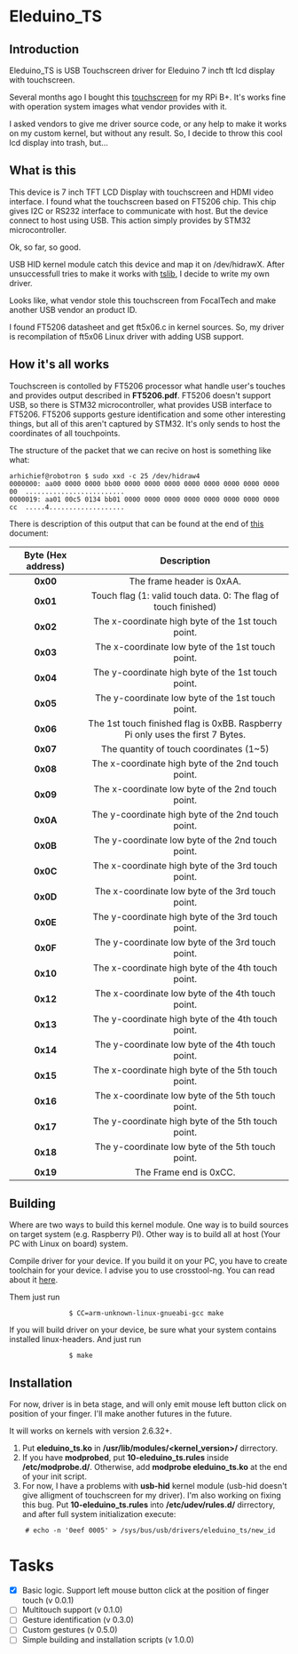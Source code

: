 # Eleduino_TS

## Introduction

Eleduino_TS is USB Touchscreen driver for Eleduino 7 inch tft lcd display with touchscreen.

Several months ago I bought this [touchscreen](http://www.eleduino.com/7-0-inch-800x480-Hdmi-touch-with-USB-touch-Display-Support-Raspberry-pi-Banana-Pi-Banana-Pro-Beagle-p10442.html) for my RPi B+. It's works fine with operation system images what vendor provides with it.

I asked vendors to give me driver source code, or any help to make it works on my custom kernel, but without any result. So, I decide to throw this cool lcd display into trash, but...

## What is this

This device is 7 inch TFT LCD Display with touchscreen and HDMI video interface. I found what the touchscreen based on FT5206 chip. This chip gives I2C or RS232 interface to communicate with host. But the device connect to host using USB. This action simply provides by STM32 microcontroller.

Ok, so far, so good.

USB HID kernel module catch this device and map it on /dev/hidrawX. After unsuccessfull tries to make it works with [tslib](https://github.com/kergoth/tslib), I decide to write my own driver.

Looks like, what vendor stole this touchscreen from FocalTech and make another USB vendor an product ID.

I found FT5206 datasheet and get ft5x06.c in kernel sources. So, my driver is recompilation of ft5x06 Linux driver with adding USB support.

## How it's all works

Touchscreen is contolled by FT5206 processor what handle user's touches and provides output described in **FT5206.pdf**. FT5206 doesn't support USB, so there is STM32 microcontroller, what provides USB interface to FT5206. FT5206 supports gesture identification and some other interesting things, but all of this aren't captured by STM32. It's only sends to host the coordinates of all touchpoints.

The structure of the packet that we can recive on host is something like what:

```
arhichief@robotron $ sudo xxd -c 25 /dev/hidraw4
0000000: aa00 0000 0000 bb00 0000 0000 0000 0000 0000 0000 0000 0000 00  .........................
0000019: aa01 00c5 0134 bb01 0000 0000 0000 0000 0000 0000 0000 0000 cc  .....4...................
```

There is description of this output that can be found at the end of [this](http://www.waveshare.com/w/upload/7/73/7inch-HDMI-LCD-B-UserManual.pdf) document:

|Byte (Hex address)|Description|
|:---------------:|:---------------:|
|**0x00**| The frame header is 0xAA.
|**0x01**| Touch flag (1: valid touch data. 0: The flag of touch finished)
|**0x02**| The x-coordinate high byte of the 1st touch point.
|**0x03**| The x-coordinate low byte of the 1st touch point.
|**0x04**| The y-coordinate high byte of the 1st touch point.
|**0x05**| The y-coordinate low byte of the 1st touch point.
|**0x06**| The 1st touch finished flag is 0xBB. Raspberry Pi only uses the first 7 Bytes.|
|**0x07**| The quantity of touch coordinates (1~5)
|**0x08**| The x-coordinate high byte of the 2nd touch point.|
|**0x09**| The x-coordinate low byte of the 2nd touch point.|
|**0x0A**| The y-coordinate high byte of the 2nd touch point.|
|**0x0B**| The y-coordinate low byte of the 2nd touch point.|
|**0x0C**| The x-coordinate high byte of the 3rd touch point.|
|**0x0D**| The x-coordinate low byte of the 3rd touch point.|
|**0x0E**| The y-coordinate high byte of the 3rd touch point.|
|**0x0F**| The y-coordinate low byte of the 3rd touch point.|
|**0x10**| The x-coordinate high byte of the 4th touch point.|
|**0x12**| The x-coordinate low byte of the 4th touch point.|
|**0x13**| The y-coordinate high byte of the 4th touch point.|
|**0x14**| The y-coordinate low byte of the 4th touch point.|
|**0x15**| The x-coordinate high byte of the 5th touch point.|
|**0x16**| The x-coordinate low byte of the 5th touch point.|
|**0x17**| The y-coordinate high byte of the 5th touch point.|
|**0x18**| The y-coordinate low byte of the 5th touch point.|
|**0x19**| The Frame end is 0xCC.|

## Building

Where are two ways to build this kernel module. One way is to build sources on target system (e.g. Raspberry PI). Other way is to build all at host (Your PC with Linux on board) system.

Compile driver for your device. If you build it on your PC, you have to create toolchain for your device. I advise you to use crosstool-ng. You can read about it [here](http://www.bootc.net/archives/2012/05/26/how-to-build-a-cross-compiler-for-your-raspberry-pi/). 

Them just run  
```
               $ CC=arm-unknown-linux-gnueabi-gcc make
```
			   
If you will build driver on your device, be sure what your system contains installed linux-headers. And just run 
```
               $ make
```

## Installation
For now, driver is in beta stage, and will only emit mouse left button click on position of your finger. I'll make another futures in the future.

It will works on kernels with version 2.6.32+.

1. Put **eleduino_ts.ko** in **/usr/lib/modules/<kernel_version>/** dirrectory. 
2. If you have **modprobed**, put **10-eleduino_ts.rules** inside **/etc/modprobe.d/**. Otherwise, add **modprobe eleduino_ts.ko** at the end of your init script.
3. For now, I have a problems with **usb-hid** kernel module (usb-hid doesn't give alligment of touchscreen for my driver). I'm also working on fixing this bug. Put **10-eleduino_ts.rules** into **/etc/udev/rules.d/** dirrectory, and after full system initialization execute:

```
	# echo -n '0eef 0005' > /sys/bus/usb/drivers/eleduino_ts/new_id
```

# Tasks
- [x] Basic logic. Support left mouse button click at the position of finger touch (v 0.0.1)
- [ ] Multitouch support (v 0.1.0)
- [ ] Gesture identification (v 0.3.0)
- [ ] Custom gestures (v 0.5.0)
- [ ] Simple building and installation scripts (v 1.0.0)